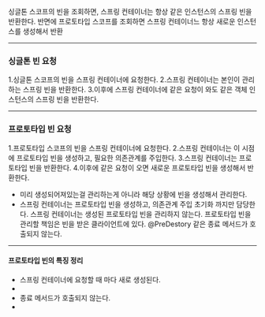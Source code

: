 싱글톤 스코프의 빈을 조회하면, 스프링 컨테이너는 항상 같은 인스턴스의 스프링 빈을 반환한다. 반면에 프로토타입 스코프를 조회하면 스프링 컨테이너느 항상 새로운 인스턴스를 생성해서 반환

---

### 싱글톤 빈 요청 

1.싱글톤 스코프의 빈을 스프링 컨테이너에 요청한다.
2.스프링 컨테이너는 본인이 관리하는 스프링 빈을 반환한다.
3.이후에 스프링 컨테이너에 같은 요청이 와도 같은 객체 인스턴스의 스프링 빈을 반환한다.

---

### 프로토타입 빈 요청

1.프로토타입 스코프의 빈을 스프링 컨테이너에 요청한다.
2.스프링 컨테이너는 이 시점에 프로토타입 빈을 생성하고, 필요한 의존관계를 주입한다.
3.스프링 컨테이너는 프로토타입 빈을 반환한다.
4.이후에 같은 요청이 오면 새로운 프로토타입 빈을 생성해서 반환한다.

- 미리 생성되어져있는걸 관리하는게 아니라 해당 상황에 빈을 생성해서 관리한다.
- 스프링 컨테이너는 프로토타입 빈을 생성하고, 의존관계 주입 초기화 까지만 담당한다. 스프링 컨테이너는 생성된 프로토타입 빈을 관리하지 않는다. 프로토타입 빈을 관리할 책임은 빈을 받은 클라이언트에 있다. @PreDestory 같은 종료 메서드가 호출되지 않는다.

---

#### 프로토타입 빈의 특징 정리
- 스프링 컨테이너에 요청할 때 마다 새로 생성된다.
- 
- 종료 메서드가 호출되지 않는다.
- 